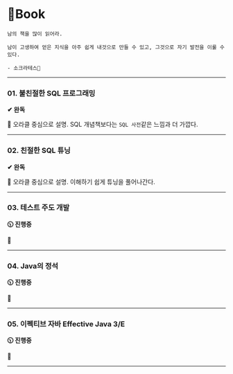# 📖Book

```
남의 책을 많이 읽어라.

남이 고생하여 얻은 지식을 아주 쉽게 내것으로 만들 수 있고, 그것으로 자기 발전을 이룰 수 있다.

- 소크라테스🧙‍
```

---

### 01. 불친절한 SQL 프로그래밍

**✔ 완독**

💬 오라클 중심으로 설명. SQL 개념책보다는 `SQL 사전`같은 느낌과 더 가깝다.

---

### 02. 친절한 SQL 튜닝

**✔ 완독**

💬 오라클 중심으로 설명. 이해하기 쉽게 튜닝을 풀어나간다.

---

### 03. 테스트 주도 개발

**🕥 진행중**

💬

---

### 04. Java의 정석

**🕥 진행중**

💬

---

### 05. 이펙티브 자바 Effective Java 3/E

**🕥 진행중**

💬

---
